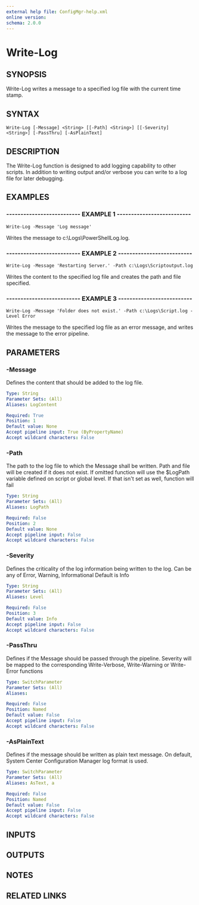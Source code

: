 ```yaml
---
external help file: ConfigMgr-help.xml
online version: 
schema: 2.0.0
---
```


# Write-Log

## SYNOPSIS
Write-Log writes a message to a specified log file with the current time stamp.

## SYNTAX

```
Write-Log [-Message] <String> [[-Path] <String>] [[-Severity] <String>] [-PassThru] [-AsPlainText]
```

## DESCRIPTION
The Write-Log function is designed to add logging capability to other scripts.
In addition to writing output and/or verbose you can write to a log file for
later debugging.

## EXAMPLES

### -------------------------- EXAMPLE 1 --------------------------
```
Write-Log -Message 'Log message'
```

Writes the message to c:\Logs\PowerShellLog.log.

### -------------------------- EXAMPLE 2 --------------------------
```
Write-Log -Message 'Restarting Server.' -Path c:\Logs\Scriptoutput.log
```

Writes the content to the specified log file and creates the path and file specified.

### -------------------------- EXAMPLE 3 --------------------------
```
Write-Log -Message 'Folder does not exist.' -Path c:\Logs\Script.log -Level Error
```

Writes the message to the specified log file as an error message, and writes the message to the error pipeline.

## PARAMETERS

### -Message
Defines the content that should be added to the log file.

```yaml
Type: String
Parameter Sets: (All)
Aliases: LogContent

Required: True
Position: 1
Default value: None
Accept pipeline input: True (ByPropertyName)
Accept wildcard characters: False
```

### -Path
The path to the log file to which the Message shall be written.
Path and file will be created if it does not exist.
If omitted function will use the $LogPath variable defined on script or global level.
If that isn't set as well, function will fail

```yaml
Type: String
Parameter Sets: (All)
Aliases: LogPath

Required: False
Position: 2
Default value: None
Accept pipeline input: False
Accept wildcard characters: False
```

### -Severity
Defines the criticality of the log information being written to the log.
Can be any of Error, Warning, Informational
Default is Info

```yaml
Type: String
Parameter Sets: (All)
Aliases: Level

Required: False
Position: 3
Default value: Info
Accept pipeline input: False
Accept wildcard characters: False
```

### -PassThru
Defines if the Message should be passed through the pipeline.
Severity will be mapped to the corresponding Write-Verbose, Write-Warning
or Write-Error functions

```yaml
Type: SwitchParameter
Parameter Sets: (All)
Aliases: 

Required: False
Position: Named
Default value: False
Accept pipeline input: False
Accept wildcard characters: False
```

### -AsPlainText
Defines if the message should be written as plain text message.
On default, System Center Configuration Manager log format is used.

```yaml
Type: SwitchParameter
Parameter Sets: (All)
Aliases: AsText, a

Required: False
Position: Named
Default value: False
Accept pipeline input: False
Accept wildcard characters: False
```

## INPUTS

## OUTPUTS

## NOTES

## RELATED LINKS

